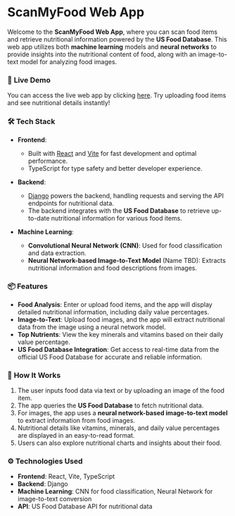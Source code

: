 # ScanMyFood Web App

Welcome to the **ScanMyFood Web App**, where you can scan food items and retrieve nutritional information powered by the **US Food Database**. This web app utilizes both **machine learning** models and **neural networks** to provide insights into the nutritional content of food, along with an image-to-text model for analyzing food images. 

### 🚀 **Live Demo**
You can access the live web app by clicking [here](YOUR_VERCEL_URL). Try uploading food items and see nutritional details instantly!

### 🛠 **Tech Stack**
- **Frontend**: 
  - Built with [React](https://reactjs.org/) and [Vite](https://vitejs.dev/) for fast development and optimal performance.
  - TypeScript for type safety and better developer experience.
  
- **Backend**: 
  - [Django](https://www.djangoproject.com/) powers the backend, handling requests and serving the API endpoints for nutritional data.
  - The backend integrates with the **US Food Database** to retrieve up-to-date nutritional information for various food items.

- **Machine Learning**:
  - **Convolutional Neural Network (CNN)**: Used for food classification and data extraction.
  - **Neural Network-based Image-to-Text Model** (Name TBD): Extracts nutritional information and food descriptions from images.

### 📦 **Features**
- **Food Analysis**: Enter or upload food items, and the app will display detailed nutritional information, including daily value percentages.
- **Image-to-Text**: Upload food images, and the app will extract nutritional data from the image using a neural network model.
- **Top Nutrients**: View the key minerals and vitamins based on their daily value percentage.
- **US Food Database Integration**: Get access to real-time data from the official US Food Database for accurate and reliable information.

### 🔧 **How It Works**
1. The user inputs food data via text or by uploading an image of the food item.
2. The app queries the **US Food Database** to fetch nutritional data.
3. For images, the app uses a **neural network-based image-to-text model** to extract information from food images.
4. Nutritional details like vitamins, minerals, and daily value percentages are displayed in an easy-to-read format.
5. Users can also explore nutritional charts and insights about their food.

### ⚙️ **Technologies Used**
- **Frontend**: React, Vite, TypeScript
- **Backend**: Django
- **Machine Learning**: CNN for food classification, Neural Network for image-to-text conversion
- **API**: US Food Database API for nutritional data
